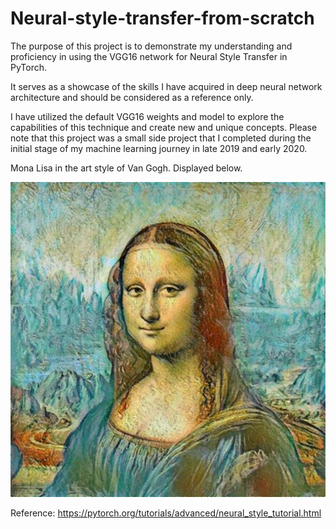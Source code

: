 # Neural-style-transfer-from-scratch

The purpose of this project is to demonstrate my understanding and proficiency in using the VGG16 network for Neural Style Transfer in PyTorch. 

It serves as a showcase of the skills I have acquired in deep neural network architecture and should be considered as a reference only.

I have utilized the default VGG16 weights and model to explore the capabilities of this technique and create new and unique concepts. Please note that this project was a small side project that I completed during the initial stage of my machine learning journey in late 2019 and early 2020. 

Mona Lisa in the art style of Van Gogh. Displayed below.

![my image](https://github.com/ileeprogrammer/Neural-style-transfer-from-scratch/blob/main/Output.jpg)

Reference: https://pytorch.org/tutorials/advanced/neural_style_tutorial.html
